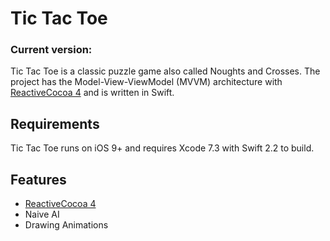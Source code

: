 Tic Tac Toe
=========
### Current version:
Tic Tac Toe is a classic puzzle game also called Noughts and Crosses. The project has the Model-View-ViewModel (MVVM) architecture with [ReactiveCocoa 4][reactive-cocoa] and is written in Swift.

[reactive-cocoa]: https://github.com/ReactiveCocoa/ReactiveCocoa

Requirements
------------
Tic Tac Toe runs on iOS 9+ and requires Xcode 7.3 with Swift 2.2 to build.

Features
------------
* [ReactiveCocoa 4][reactive-cocoa]
* Naive AI
* Drawing Animations
